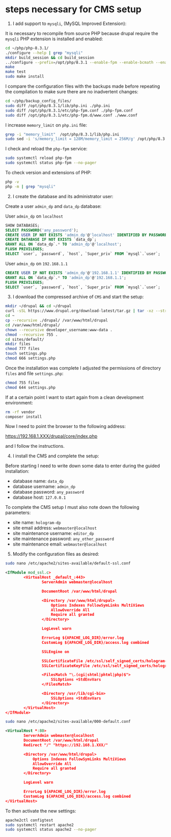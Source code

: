 # steps necessary for CMS setup

1. I add support to `mysqli`, (MySQL Improved Extension):

It is necessary to recompile from source PHP because drupal require the `mysqli` PHP extension is installed and enabled:

```bash
cd ~/php/php-8.3.1/
./configure --help | grep "mysqli"
mkdir build_session && cd build_session
../configure --prefix=/opt/php/8.3.1 --enable-fpm --enable-bcmath --enable-opcache --enable-ftp --with-openssl --disable-cgi --enable-mbstring --with-curl --with-mysqli --with-pdo-mysql --enable-intl --with-zlib --with-bz2 --enable-gd --with-jpeg --with-gettext --with-gmp --with-xsl --enable-zts --enable-gcov --enable-debug
make
make test
sudo make install
```

I compare the configuration files with the backups made before repeating the compilation to make sure there are no inadvertent changes:

```bash
cd ~/php/backup_config_files/
sudo diff /opt/php/8.3.1/lib/php.ini ./php.ini
sudo diff /opt/php/8.3.1/etc/php-fpm.conf ./php-fpm.conf
sudo diff /opt/php/8.3.1/etc/php-fpm.d/www.conf ./www.conf
```

I increase `memory_limit` on `php.ini` file:

```bash
grep -i "memory_limit"  /opt/php/8.3.1/lib/php.ini
sudo sed -i 's/memory_limit = 128M/memory_limit = 256M/g' /opt/php/8.3.1/lib/php.ini
```

I check and reload the `php-fpm` service:

```bash
sudo systemctl reload php-fpm
sudo systemctl status php-fpm --no-pager
```

To check version and extensions of PHP:

```bash
php -v
php -m | grep "mysqli"
```

2. I create the database and its administrator user:

Create a user `admin_dp` and `data_dp` database:

User `admin_dp` on `localhost`

```sql
SHOW DATABASES;
SELECT PASSWORD('any_password');
CREATE USER IF NOT EXISTS 'admin_dp'@'localhost' IDENTIFIED BY PASSWORD 'any_hashed_password';
CREATE DATABASE IF NOT EXISTS `data_dp`;
GRANT ALL ON `data_dp`.* TO 'admin_dp'@'localhost';
FLUSH PRIVILEGES;
SELECT `user`, `password`, `host`, `Super_priv` FROM `mysql`.`user`;
```

User `admin_dp` on `192.168.1.1`

```sql
CREATE USER IF NOT EXISTS 'admin_dp'@'192.168.1.1' IDENTIFIED BY PASSWORD 'any_hashed_password';
GRANT ALL ON `data_dp`.* TO 'admin_dp'@'192.168.1.1';
FLUSH PRIVILEGES;
SELECT `user`, `password`, `host`, `Super_priv` FROM `mysql`.`user`;
```

3. I download the compressed archive of `CMS` and start the setup:

```bash
mkdir ~/drupal && cd ~/drupal
curl -sSL https://www.drupal.org/download-latest/tar.gz | tar -xz --strip-components=1
cd ~
cp --recursive ./drupal/ /var/www/html/drupal
cd /var/www/html/drupal/
chown --recursive developer_username:www-data .
chmod --recursive 755 .
cd sites/default/
mkdir files
chmod 777 files
touch settings.php
chmod 666 settings.php
```

Once the installation was complete I adjusted the permissions of directory `files` and file `settings.php`:

```bash
chmod 755 files
chmod 644 settings.php
```

If at a certain point I want to start again from a clean development environment:

```bash
rm -rf vendor
composer install
```

Now I need to point the browser to the following address:

<https://192.168.1.XXX/drupal/core/index.php>

and I follow the instructions.

4. I install the CMS and complete the setup:

Before starting I need to write down some data to enter during the guided installation:

* database name: `data_dp`
* database username: `admin_dp`
* database password: `any_password`
* database host: `127.0.0.1`

To complete the CMS setup I must also note down the following parameters:

* site name: `hologram-dp`
* site email address: `webmaster@localhost`
* site maintenance username: `editor_dp`
* site maintenance password: `any_other_password`
* site maintenance email: `webmaster@localhost`

5. Modify the configuration files as desired:

```bash
sudo nano /etc/apache2/sites-available/default-ssl.conf
```

```xml
<IfModule mod_ssl.c>
        <VirtualHost _default_:443>
                ServerAdmin webmaster@localhost

                DocumentRoot /var/www/html/drupal

                <Directory /var/www/html/drupal>
                    Options Indexes FollowSymLinks MultiViews
                    AllowOverride All
                    Require all granted
                </Directory>

                LogLevel warn

                ErrorLog ${APACHE_LOG_DIR}/error.log
                CustomLog ${APACHE_LOG_DIR}/access.log combined

                SSLEngine on

                SSLCertificateFile /etc/ssl/self_signed_certs/hologram-dp.pem
                SSLCertificateKeyFile /etc/ssl/self_signed_certs/hologram-dp.key

                <FilesMatch "\.(cgi|shtml|phtml|php)$">
                    SSLOptions +StdEnvVars
                </FilesMatch>

                <Directory /usr/lib/cgi-bin>
                    SSLOptions +StdEnvVars
                </Directory>
        </VirtualHost>
</IfModule>
```

```bash
sudo nano /etc/apache2/sites-available/000-default.conf
```

```xml
<VirtualHost *:80>
        ServerAdmin webmaster@localhost
        DocumentRoot /var/www/html/drupal
        Redirect "/" "https://192.168.1.XXX/"

        <Directory /var/www/html/drupal>
            Options Indexes FollowSymLinks MultiViews
            AllowOverride All
            Require all granted
        </Directory>

        LogLevel warn

        ErrorLog ${APACHE_LOG_DIR}/error.log
        CustomLog ${APACHE_LOG_DIR}/access.log combined
</VirtualHost>
```

To then activate the new settings:

```bash
apache2ctl configtest
sudo systemctl restart apache2
sudo systemctl status apache2 --no-pager
```
